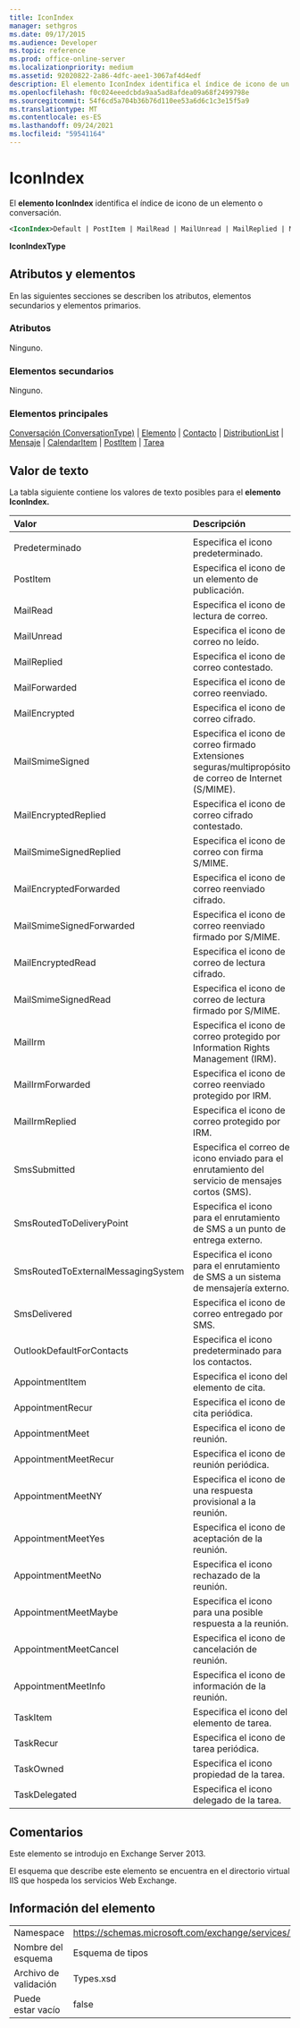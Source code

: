 ```yaml
---
title: IconIndex
manager: sethgros
ms.date: 09/17/2015
ms.audience: Developer
ms.topic: reference
ms.prod: office-online-server
ms.localizationpriority: medium
ms.assetid: 92020822-2a86-4dfc-aee1-3067af4d4edf
description: El elemento IconIndex identifica el índice de icono de un elemento o conversación.
ms.openlocfilehash: f0c024eeedcbda9aa5ad8afdea09a68f2499798e
ms.sourcegitcommit: 54f6cd5a704b36b76d110ee53a6d6c1c3e15f5a9
ms.translationtype: MT
ms.contentlocale: es-ES
ms.lasthandoff: 09/24/2021
ms.locfileid: "59541164"
---
```

# <a name="iconindex"></a>IconIndex

El **elemento IconIndex** identifica el índice de icono de un elemento o conversación. 
  
```XML
<IconIndex>Default | PostItem | MailRead | MailUnread | MailReplied | MailForwarded | MailEncrypted | MailSmimeSigned | MailEncrytedReplied | MailSmimeSignedReplied | MailEncryptedForwarded | MailSmimeSignedForwarded | MailEncryptedRead | MailSmimeSignedRead | MailIrm | MailIrmForwarded | MailIrmReplied | SmsSubmitted | SmsRoutedToDeliveryPoint | SmsRoutedToExternalMessagingSystem | SmsDelivered | OutlookDefaultForContacts | AppointmentItem | AppointmentRecur | AppointmentMeet | AppointmentMeetRecur | AppointmentMeetNY | AppointmentMeetYes | AppointmentMeetNo | AppointmentMeetMaybe | AppointmentMeetCancel | AppointmentMeetInfo | TaskItem | TaskRecur | TaskOwned | TaskDelegated</IconIndex>
```

 **IconIndexType**
## <a name="attributes-and-elements"></a>Atributos y elementos

En las siguientes secciones se describen los atributos, elementos secundarios y elementos primarios.
  
### <a name="attributes"></a>Atributos

Ninguno.
  
### <a name="child-elements"></a>Elementos secundarios

Ninguno.
  
### <a name="parent-elements"></a>Elementos principales

[Conversación (ConversationType)](conversation-conversationtype.md)  |  [Elemento](item.md)  |  [Contacto](contact.md)  |  [DistributionList](distributionlist.md)  |  [Mensaje](message-ex15websvcsotherref.md)  |  [CalendarItem](calendaritem.md)  |  [PostItem](postitem.md)  |  [Tarea](task.md)
  
## <a name="text-value"></a>Valor de texto

La tabla siguiente contiene los valores de texto posibles para el **elemento IconIndex.** 
  
|**Valor**|**Descripción**|
|:-----|:-----|
|||
|Predeterminado  <br/> |Especifica el icono predeterminado.  <br/> |
|PostItem  <br/> |Especifica el icono de un elemento de publicación.  <br/> |
|MailRead  <br/> |Especifica el icono de lectura de correo.  <br/> |
|MailUnread  <br/> |Especifica el icono de correo no leído.  <br/> |
|MailReplied  <br/> |Especifica el icono de correo contestado.  <br/> |
|MailForwarded  <br/> |Especifica el icono de correo reenviado.  <br/> |
|MailEncrypted  <br/> |Especifica el icono de correo cifrado.  <br/> |
|MailSmimeSigned  <br/> |Especifica el icono de correo firmado Extensiones seguras/multipropósito de correo de Internet (S/MIME).  <br/> |
|MailEncryptedReplied  <br/> |Especifica el icono de correo cifrado contestado.  <br/> |
|MailSmimeSignedReplied  <br/> |Especifica el icono de correo con firma S/MIME.  <br/> |
|MailEncryptedForwarded  <br/> |Especifica el icono de correo reenviado cifrado.  <br/> |
|MailSmimeSignedForwarded  <br/> |Especifica el icono de correo reenviado firmado por S/MIME.  <br/> |
|MailEncryptedRead  <br/> |Especifica el icono de correo de lectura cifrado.  <br/> |
|MailSmimeSignedRead  <br/> |Especifica el icono de correo de lectura firmado por S/MIME.  <br/> |
|MailIrm  <br/> |Especifica el icono de correo protegido por Information Rights Management (IRM).  <br/> |
|MailIrmForwarded  <br/> |Especifica el icono de correo reenviado protegido por IRM.  <br/> |
|MailIrmReplied  <br/> |Especifica el icono de correo protegido por IRM.  <br/> |
|SmsSubmitted  <br/> |Especifica el correo de icono enviado para el enrutamiento del servicio de mensajes cortos (SMS).  <br/> |
|SmsRoutedToDeliveryPoint  <br/> |Especifica el icono para el enrutamiento de SMS a un punto de entrega externo.  <br/> |
|SmsRoutedToExternalMessagingSystem  <br/> |Especifica el icono para el enrutamiento de SMS a un sistema de mensajería externo.  <br/> |
|SmsDelivered  <br/> |Especifica el icono de correo entregado por SMS.  <br/> |
|OutlookDefaultForContacts  <br/> |Especifica el icono predeterminado para los contactos.  <br/> |
|AppointmentItem  <br/> |Especifica el icono del elemento de cita.  <br/> |
|AppointmentRecur  <br/> |Especifica el icono de cita periódica.  <br/> |
|AppointmentMeet  <br/> |Especifica el icono de reunión.  <br/> |
|AppointmentMeetRecur  <br/> |Especifica el icono de reunión periódica.  <br/> |
|AppointmentMeetNY  <br/> |Especifica el icono de una respuesta provisional a la reunión.  <br/> |
|AppointmentMeetYes  <br/> |Especifica el icono de aceptación de la reunión.  <br/> |
|AppointmentMeetNo  <br/> |Especifica el icono rechazado de la reunión.  <br/> |
|AppointmentMeetMaybe  <br/> |Especifica el icono para una posible respuesta a la reunión.  <br/> |
|AppointmentMeetCancel  <br/> |Especifica el icono de cancelación de reunión.  <br/> |
|AppointmentMeetInfo  <br/> |Especifica el icono de información de la reunión.  <br/> |
|TaskItem  <br/> |Especifica el icono del elemento de tarea.  <br/> |
|TaskRecur  <br/> |Especifica el icono de tarea periódica.  <br/> |
|TaskOwned  <br/> |Especifica el icono propiedad de la tarea.  <br/> |
|TaskDelegated  <br/> |Especifica el icono delegado de la tarea.  <br/> |
   
## <a name="remarks"></a>Comentarios

Este elemento se introdujo en Exchange Server 2013.
  
El esquema que describe este elemento se encuentra en el directorio virtual IIS que hospeda los servicios Web Exchange.
  
## <a name="element-information"></a>Información del elemento

|||
|:-----|:-----|
|Namespace  <br/> |https://schemas.microsoft.com/exchange/services/2006/types  <br/> |
|Nombre del esquema  <br/> |Esquema de tipos  <br/> |
|Archivo de validación  <br/> |Types.xsd  <br/> |
|Puede estar vacío  <br/> |false  <br/> |
   

